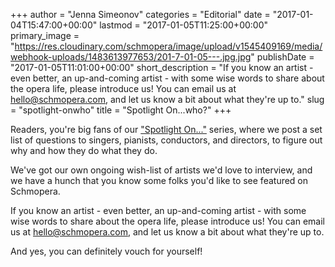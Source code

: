+++
author = "Jenna Simeonov"
categories = "Editorial"
date = "2017-01-04T15:47:00+00:00"
lastmod = "2017-01-05T11:25:00+00:00"
primary_image = "https://res.cloudinary.com/schmopera/image/upload/v1545409169/media/webhook-uploads/1483613977653/201-7-01-05---.jpg.jpg"
publishDate = "2017-01-05T11:01:00+00:00"
short_description = "If you know an artist - even better, an up-and-coming artist - with some wise words to share about the opera life, please introduce us! You can email us at hello@schmopera.com, and let us know a bit about what they&#039;re up to."
slug = "spotlight-onwho"
title = "Spotlight On...who?"
+++

Readers, you're big fans of our ["Spotlight On..."](/spotlight-on-stephanie-tritchew/) series, where we post a set list of questions to singers, pianists, conductors, and directors, to figure out why and how they do what they do.

We've got our own ongoing wish-list of artists we'd love to interview, and we have a hunch that you know some folks you'd like to see featured on Schmopera. 

If you know an artist - even better, an up-and-coming artist - with some wise words to share about the opera life, please introduce us! You can email us at [hello@schmopera.com](mailto:hello@schmopera.com), and let us know a bit about what they're up to.

And yes, you can definitely vouch for yourself!
